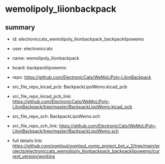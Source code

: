 # wemolipoly_liionbackpack
 
## summary 
* id: electroniccats_wemolipoly_liionbackpack_backpacklipowemo
* user: electroniccats
* name: wemolipoly_liionbackpack
* board: backpacklipowemo
* repo: https://github.com/ElectronicCats/WeMoLiPoly-LiIonBackpack
* src_file_repo_kicad_pcb: BackpackLipoWemo.kicad_pcb
* src_file_repo_kicad_pcb_link: https://github.com/ElectronicCats/WeMoLiPoly-LiIonBackpack/tree/master/BackpackLipoWemo.kicad_pcb


* src_file_repo_sch: BackpackLipoWemo.sch
* src_file_repo_sch_link: https://github.com/ElectronicCats/WeMoLiPoly-LiIonBackpack/tree/master/BackpackLipoWemo.sch
* full details link: https://github.com/oomlout/oomlout_oomp_project_bot_v_2/tree/main/projects/electroniccats_wemolipoly_liionbackpack_backpacklipowemo/current_version/working  






